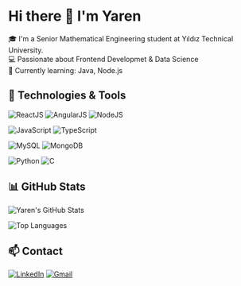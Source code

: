 

 # Hi there 👋 I'm Yaren

🎓 I'm a Senior Mathematical Engineering student at Yıldız Technical University.  
💻 Passionate about Frontend Developmet & Data Science  
🌱 Currently learning: Java, Node.js

## 🔧 Technologies & Tools

![ReactJS](https://img.shields.io/badge/-React_JS-61DAFB?logo=react&logoColor=white&style=flat)
![AngularJS](https://img.shields.io/badge/-Angular_JS-DD0031?logo=angular&logoColor=white&style=flat)
![NodeJS](https://img.shields.io/badge/-Node_JS-339933?logo=node.js&logoColor=white&style=flat)

![JavaScript](https://img.shields.io/badge/-JavaScript-F7DF1E?logo=javascript&logoColor=black&style=flat)
![TypeScript](https://img.shields.io/badge/-TypeScript-3178C6?logo=typescript&logoColor=white&style=flat)

![MySQL](https://img.shields.io/badge/-MySQL-4479A1?logo=mysql&logoColor=white&style=flat)
![MongoDB](https://img.shields.io/badge/-MongoDB-47A248?logo=mongodb&logoColor=white&style=flat)

![Python](https://img.shields.io/badge/-Python-3776AB?logo=python&logoColor=white&style=flat)
![C](https://img.shields.io/badge/-C-00599C?logo=c&logoColor=white&style=flat)


## 📊 GitHub Stats
![Yaren's GitHub Stats](https://github-readme-stats.vercel.app/api?username=yarenuludogan&show_icons=true&theme=radical)

![Top Languages](https://github-readme-stats.vercel.app/api/top-langs/?username=yarenuludogan&layout=compact&theme=radical)


## 📫 Contact 

[![LinkedIn](https://img.shields.io/badge/-LinkedIn-0A66C2?logo=linkedin&logoColor=white&style=flat)](https://www.linkedin.com/in/yaren-uludo%C4%9Fan-858713228/)
[![Gmail](https://img.shields.io/badge/-yarenuludogan@gmail.com-D14836?logo=gmail&logoColor=white&style=flat)](mailto:yaren.uludogan0@gmail.com)
